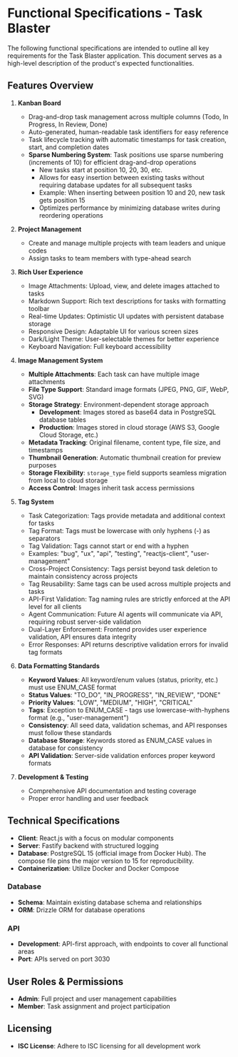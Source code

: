 # Functional Specifications - Task Blaster

The following functional specifications are intended to outline all key requirements for the Task Blaster application. This document serves as a high-level description of the product's expected functionalities.

## Features Overview

1. **Kanban Board**
   - Drag-and-drop task management across multiple columns (Todo, In Progress, In Review, Done)
   - Auto-generated, human-readable task identifiers for easy reference
   - Task lifecycle tracking with automatic timestamps for task creation, start, and completion dates
   - **Sparse Numbering System**: Task positions use sparse numbering (increments of 10) for efficient drag-and-drop operations
     - New tasks start at position 10, 20, 30, etc.
     - Allows for easy insertion between existing tasks without requiring database updates for all subsequent tasks
     - Example: When inserting between position 10 and 20, new task gets position 15
     - Optimizes performance by minimizing database writes during reordering operations

2. **Project Management**
   - Create and manage multiple projects with team leaders and unique codes
   - Assign tasks to team members with type-ahead search

3. **Rich User Experience**
   - Image Attachments: Upload, view, and delete images attached to tasks
   - Markdown Support: Rich text descriptions for tasks with formatting toolbar
   - Real-time Updates: Optimistic UI updates with persistent database storage
   - Responsive Design: Adaptable UI for various screen sizes
   - Dark/Light Theme: User-selectable themes for better experience
   - Keyboard Navigation: Full keyboard accessibility

4. **Image Management System**
   - **Multiple Attachments**: Each task can have multiple image attachments
   - **File Type Support**: Standard image formats (JPEG, PNG, GIF, WebP, SVG)
   - **Storage Strategy**: Environment-dependent storage approach
     - **Development**: Images stored as base64 data in PostgreSQL database tables
     - **Production**: Images stored in cloud storage (AWS S3, Google Cloud Storage, etc.)
   - **Metadata Tracking**: Original filename, content type, file size, and timestamps
   - **Thumbnail Generation**: Automatic thumbnail creation for preview purposes
   - **Storage Flexibility**: `storage_type` field supports seamless migration from local to cloud storage
   - **Access Control**: Images inherit task access permissions
   
5. **Tag System**
   - Task Categorization: Tags provide metadata and additional context for tasks
   - Tag Format: Tags must be lowercase with only hyphens (-) as separators
   - Tag Validation: Tags cannot start or end with a hyphen
   - Examples: "bug", "ux", "api", "testing", "reactjs-client", "user-management"
   - Cross-Project Consistency: Tags persist beyond task deletion to maintain consistency across projects
   - Tag Reusability: Same tags can be used across multiple projects and tasks
   - API-First Validation: Tag naming rules are strictly enforced at the API level for all clients
   - Agent Communication: Future AI agents will communicate via API, requiring robust server-side validation
   - Dual-Layer Enforcement: Frontend provides user experience validation, API ensures data integrity
   - Error Responses: API returns descriptive validation errors for invalid tag formats

6. **Data Formatting Standards**
   - **Keyword Values**: All keyword/enum values (status, priority, etc.) must use ENUM_CASE format
   - **Status Values**: "TO_DO", "IN_PROGRESS", "IN_REVIEW", "DONE" 
   - **Priority Values**: "LOW", "MEDIUM", "HIGH", "CRITICAL"
   - **Tags**: Exception to ENUM_CASE - tags use lowercase-with-hyphens format (e.g., "user-management")
   - **Consistency**: All seed data, validation schemas, and API responses must follow these standards
   - **Database Storage**: Keywords stored as ENUM_CASE values in database for consistency
   - **API Validation**: Server-side validation enforces proper keyword formats
   
7. **Development & Testing**
   - Comprehensive API documentation and testing coverage
   - Proper error handling and user feedback

## Technical Specifications

- **Client**: React.js with a focus on modular components
- **Server**: Fastify backend with structured logging
- **Database**: PostgreSQL 15 (official image from Docker Hub). The compose file pins the major version to 15 for reproducibility.
- **Containerization**: Utilize Docker and Docker Compose

### Database
- **Schema**: Maintain existing database schema and relationships
- **ORM**: Drizzle ORM for database operations

### API
- **Development**: API-first approach, with endpoints to cover all functional areas
- **Port**: APIs served on port 3030

## User Roles & Permissions
- **Admin**: Full project and user management capabilities
- **Member**: Task assignment and project participation

## Licensing
- **ISC License**: Adhere to ISC licensing for all development work
